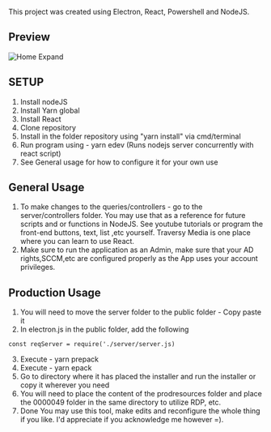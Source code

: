 This project was created using Electron, React, Powershell and NodeJS.
## Preview
![Home Expand](https://i.ibb.co/MB59CDT/Capture.png)

## SETUP

1. Install nodeJS
2. Install Yarn global
3. Install React 
4. Clone repository
6. Install in the folder repository using "yarn install" via cmd/terminal
7. Run program using  - yarn edev (Runs nodejs server concurrently with react script)
8. See General usage for how to configure it for your own use

## General Usage
   1. To make changes to the queries/controllers - go to the server/controllers folder. You may use that as a reference for future scripts and or functions in NodeJS. 
    See youtube tutorials or program the front-end buttons, text, list ,etc yourself. Traversy Media is one place where you can learn to use React.
   2. Make sure to run the application as an Admin, make sure that your AD rights,SCCM,etc are configured properly as the App uses your account privileges.
   
## Production Usage
1. You will need to move the server folder to the public folder - Copy paste it
2. In electron.js in the public folder, add the following
```
const reqServer = require('./server/server.js)
```
3. Execute - yarn prepack
4. Execute - yarn epack 
5. Go to directory where it has placed the installer and run the installer or copy it wherever you need
6. You will need to place the content of the prodresources folder and place the 0000049 folder in the same directory to utilize RDP, etc. 
7. Done
You may use this tool, make edits and reconfigure the whole thing if you like.
I'd appreciate if you acknowledge me however  =). 